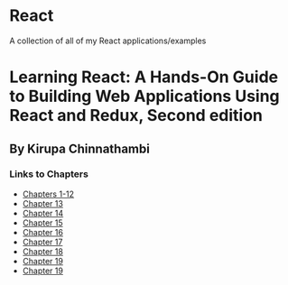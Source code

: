 # React
A collection of all of my React applications/examples

<h1>Learning React: A Hands-On Guide to Building Web Applications Using React and Redux, Second edition</h1>
<h2>By Kirupa Chinnathambi</h2>
<p>
</p> 
<h3>Links to Chapters</h3>
<ul>
  <li><a href="https://github.com/justinfrey64/learning-react-chapters-1-through-12">Chapters 1-12</a></li>
  <li><a href="https://github.com/justinfrey64/learning-react-chapter-13">Chapter 13</a></li>
  <li><a href="https://github.com/justinfrey64/learning-react-chapter-14">Chapter 14</a></li>
  <li><a href="https://github.com/justinfrey64/learning-react-chapter-15">Chapter 15</a></li>
  <li><a href="https://github.com/justinfrey64/learning-react-chapter-16">Chapter 16</a></li>
  <li><a href="https://github.com/justinfrey64/learning-react-chapter-17">Chapter 17</a></li>
  <li><a href="https://github.com/justinfrey64/learning-react-chapter-18">Chapter 18</a></li>
  <li><a href="https://github.com/justinfrey64/learning-react-chapter-19">Chapter 19</a></li>
  <li><a href="https://github.com/justinfrey64/learning-react-chapter-19">Chapter 19</a></li>
</ul>
